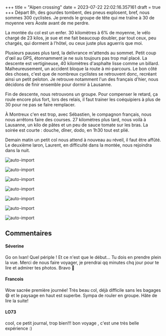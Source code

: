+++
title = "Alpen crossing"
date = 2023-07-22 22:02:16.357161
draft = true
+++
Départ 8h, des gourdes tombent, des pneus explosent, bref, nous sommes 300 cyclistes.
Je prends le groupe de tête qui me traîne à 30 de moyenne vers Aoste avant de me perdre.

La montée du col est un enfer. 30 kilomètres à 6% de moyenne, le vélo chargé de 23 kilos, je sue et me fait beaucoup doubler, par tout ceux, peu chargés, qui dorment à l'hôtel, ou ceux juste plus aguerris que moi.

Plusieurs pauses plus tard, la delivrance m'attends au sommet. Petit coup d'œil au GPS, étonnamment je ne suis toujours pas trop mal placé. La descente est vertigineuse, 40 kilomètres d'asphalte lisse comme un billard. Malheureusement, un accident bloque la route à mi-parcours. Le bon côté des choses, c'est que de nombreux cyclistes se retrouvent donc, recréant ainsi un petit peloton. Je retrouve notamment l'un des français d'hier, nous décidons de finir ensemble pour dormir à Lausanne.

Fin de descente, nous retrouvons un groupe. Pour compenser le retard, ça roule encore plus fort, lors des relais, il faut trainer les coéquipiers à plus de 30 pour ne pas se faire remplacer.

À Montreux c'en est trop, avec Sébastien, le compagnon français, nous nous arrêtons faire des courses. 27 kilomètres plus tard, nous voilà à Lausanne, un kilo de pâtes et un peu de sauce tomate sur les bras. La soirée est courte : douche, dîner, dodo, en 1h30 tout est plié.

Demain matin un petit col nous attend à nouveau au réveil, il faut être affûté. Le deuxième laron, Laurent, en difficulté dans la montée, nous rejoindra dans la nuit.

![auto-import](https://thumbsnap.com/i/1mqH6k7E.jpg)

![auto-import](https://thumbsnap.com/i/R8yZgJWd.jpg)

![auto-import](https://thumbsnap.com/i/3pmwmacV.jpg)

![auto-import](https://thumbsnap.com/i/CJ8U5os6.jpg)

![auto-import](https://thumbsnap.com/i/hWNxe1rX.jpg)

![auto-import](https://thumbsnap.com/i/RCuvWvhz.jpg)

![auto-import](https://thumbsnap.com/i/M9MVAMyM.jpg)
## Commentaires
#### Séverine
Go on Ivan!
Quel périple ! Et ce n'est que le début... Tu dois en prendre plein la vue. Merci de nous faire voyager, je prendrai qq minutes chq jour pour te lire et admirer tes photos. Bravo 👏
#### Francois
Wow sacrée première journée!
Très beau col, déjà difficile sans les bagages 😄 et le paysage en haut est superbe.
Sympa de rouler en groupe.
Hâte de lire la suite!
#### LO73
cool, ce petit journal, trop bien!!! bon voyage , c'est une très belle expérience :)
